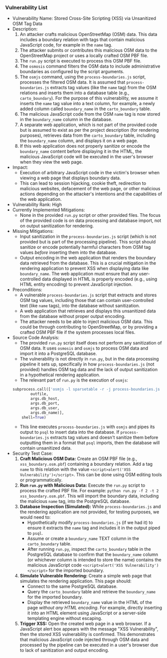 ### Vulnerability List

- Vulnerability Name: Stored Cross-Site Scripting (XSS) via Unsanitized OSM Tag Data
- Description:
    1. An attacker crafts malicious OpenStreetMap (OSM) data. This data includes a boundary relation with tags that contain malicious JavaScript code, for example in the `name` tag.
    2. The attacker submits or contributes this malicious OSM data to the OpenStreetMap project or uses a locally crafted OSM PBF file.
    3. The `run.py` script is executed to process this OSM PBF file.
    4. The `osmosis` command filters the OSM data to include administrative boundaries as configured by the script arguments.
    5. The `osmjs` command, using the `process-boundaries.js` script, processes the filtered OSM data. It is assumed that `process-boundaries.js` extracts tag values (like the `name` tag) from the OSM relations and inserts them into a database table (e.g., `carto_boundary`). For the purpose of this vulnerability, we assume it inserts the `name` tag value into a text column, for example, a newly added column called `boundary_name` in the `carto_boundary` table.
    6. The malicious JavaScript code from the OSM `name` tag is now stored in the `boundary_name` column in the database.
    7. A separate web application, which is not part of the provided code but is assumed to exist as per the project description (for rendering purposes), retrieves data from the `carto_boundary` table, including the `boundary_name` column, and displays it on a web page.
    8. If this web application does not properly sanitize or encode the `boundary_name` content before displaying it in the HTML, the malicious JavaScript code will be executed in the user's browser when they view the web page.
- Impact:
    - Execution of arbitrary JavaScript code in the victim's browser when viewing a web page that displays boundary data.
    - This can lead to session hijacking, cookie theft, redirection to malicious websites, defacement of the web page, or other malicious actions depending on the attacker's intentions and the capabilities of the web application.
- Vulnerability Rank: High
- Currently Implemented Mitigations:
    - None in the provided `run.py` script or other provided files. The focus of the provided code is on data processing and database import, not on output sanitization for rendering.
- Missing Mitigations:
    - Input sanitization in the `process-boundaries.js` script (which is not provided but is part of the processing pipeline). This script should sanitize or encode potentially harmful characters from OSM tag values *before* inserting them into the database.
    - Output encoding in the web application that renders the boundary data retrieved from the database. This is a crucial mitigation in the rendering application to prevent XSS when displaying data like `boundary_name`. The web application must ensure that any user-controlled data displayed in HTML is properly encoded (e.g., using HTML entity encoding) to prevent JavaScript injection.
- Preconditions:
    - A vulnerable `process-boundaries.js` script that extracts and stores OSM tag values, including those that can contain user-controlled text (like `name` tags), into the database without sanitization.
    - A web application that retrieves and displays this unsanitized data from the database without proper output encoding.
    - The attacker needs to be able to inject malicious OSM data. This could be through contributing to OpenStreetMap, or by providing a crafted OSM PBF file if the system processes local files.
- Source Code Analysis:
    - The provided `run.py` script itself does not perform any sanitization of OSM data. It uses `osmosis` and `osmjs` to process OSM data and import it into a PostgreSQL database.
    - The vulnerability is not directly in `run.py`, but in the data processing pipeline it sets up, specifically in how `process-boundaries.js` (not provided) handles OSM tag data and the lack of output sanitization in a hypothetical rendering application.
    - The relevant part of `run.py` is the execution of `osmjs`:
    ```python
    subprocess.call(['osmjs -l sparsetable -r -j process-boundaries.js {0} | psql -h {1} -p {2} -U {3} -d {4} > /dev/null'.format(
            outfile,
            args.db_host,
            args.db_port,
            args.db_user,
            args.db_name)],
        shell=True)
    ```
    - This line executes `process-boundaries.js` with `osmjs` and pipes its output to `psql` to insert data into the database. If `process-boundaries.js` extracts tag values and doesn't sanitize them before outputting them in a format that `psql` imports, then the database will contain unsanitized data.
- Security Test Case:
    1. **Craft Malicious OSM Data:** Create an OSM PBF file (e.g., `xss_boundary.osm.pbf`) containing a boundary relation. Add a tag `name` to this relation with the value `<script>alert('XSS Vulnerability')</script>`. This can be done using OSM editing tools or programmatically.
    2. **Run `run.py` with Malicious Data:** Execute the `run.py` script to process the crafted PBF file. For example: `python run.py -f 2 -t 2 xss_boundary.osm.pbf`. This will import the boundary data, including the malicious `name` tag, into the PostgreSQL database.
    3. **Database Inspection (Simulated):** While `process-boundaries.js` and the rendering application are not provided, for testing purposes, we would need to:
        - Hypothetically modify `process-boundaries.js` (if we had it) to ensure it extracts the `name` tag and includes it in the output piped to `psql`.
        - Assume or create a `boundary_name` TEXT column in the `carto_boundary` table.
        - After running `run.py`, inspect the `carto_boundary` table in the PostgreSQL database to confirm that the `boundary_name` column (or whichever column is intended to store the name) contains the malicious JavaScript code `<script>alert('XSS Vulnerability')</script>` for the imported boundary.
    4. **Simulate Vulnerable Rendering:** Create a simple web page that simulates the rendering application. This page should:
        - Connect to the same PostgreSQL database.
        - Query the `carto_boundary` table and retrieve the `boundary_name` for the imported boundary.
        - Display the retrieved `boundary_name` value in the HTML of the page *without any HTML encoding*. For example, directly inserting it into an HTML element using JavaScript or a server-side templating engine without escaping.
    5. **Trigger XSS:** Open the created web page in a web browser. If a JavaScript alert box appears with the message "XSS Vulnerability", then the stored XSS vulnerability is confirmed. This demonstrates that malicious JavaScript code injected through OSM data and processed by the pipeline can be executed in a user's browser due to lack of sanitization and output encoding.